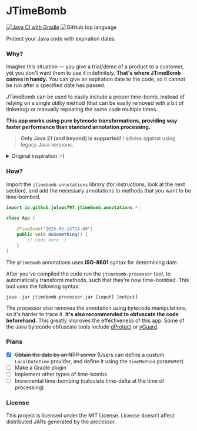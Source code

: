 # JTimeBomb

[![Java CI with Gradle](https://github.com/JulWas797/JTimeBomb/actions/workflows/gradle.yml/badge.svg)](https://github.com/JulWas797/JTimeBomb/actions/workflows/gradle.yml)
![GitHub top language](https://img.shields.io/github/languages/top/JulWas797/JTimeBomb)

Protect your Java code with expiration dates.

### Why?

Imagine this situation — you give a trial/demo of a product to a customer, yet you don't want them to use it
indefinitely.
**That's where JTimeBomb comes in handy.** You can give an expiration date to the code, so it cannot be run after
a specified date has passed.

JTimeBomb can be used to easily include a proper time-bomb, instead of relying on a single utility method
(that can be easily removed with a bit of tinkering) or manually repeating the same code multiple times.

**This app works using pure bytecode transformations, providing way faster performance than standard annotation
processing.**


> **Only Java 21 (and beyond) is supported!** I advise against using legacy Java versions.

<details>
<summary>Original inspiration :-)</summary>

![Meme](https://i.programmerhumor.io/2023/08/programmerhumor-io-frontend-memes-testing-memes-b9efd7441d70e85.jpg)

</details>

### How?

Import the `jtimebomb-annotations` library (for instructions, look at the next section), and add the necessary
annotations to methods that you want to be time-bombed.

```java
import io.github.julwas797.jtimebomb.annotations.*;

class App {
    
    @TimeBomb("2025-05-13T14:00")
    public void doSomething() {
        // Code here :)
    }
}
```

The `@TimeBomb` annotations uses **ISO-8601** syntax for determining date.

After you've compiled the code run the `jtimebomb-processor` tool, to automatically transform methods, such that
they’re now time-bombed. This tool uses the following syntax:

`java -jar jtimebomb-processor.jar [input] [output]`

The processor also removes the annotation using bytecode manipulations, so it's harder to trace it. **It's also
recommended to obfuscate the code beforehand.** This greatly improves the effectiveness of this app. Some of the Java
bytecode obfuscate tools include
[dProtect](https://obfuscator.re/dprotect/) or [yGuard](https://www.yworks.com/products/yguard).

[//]: # (### Imports)

[//]: # ()
[//]: # (<details>)

[//]: # (<summary>Maven</summary>)

[//]: # ()
[//]: # (```xml)

[//]: # (<dependencies>)

[//]: # (    <!-- Other dependencies -->)

[//]: # (    <dependency>)

[//]: # (        <groupId>io.github.julwas797.jtimebomb</groupId>)

[//]: # (        <artifactId>jtimebomb-annotations</artifactId>)

[//]: # (        <version>latest</version>)

[//]: # (    </dependency>)

[//]: # (</dependencies>)

[//]: # (```)

[//]: # (</details>)

[//]: # ()
[//]: # (<details>)

[//]: # (<summary>Gradle &#40;Groovy&#41;</summary>)

[//]: # ()
[//]: # (```groovy)

[//]: # (dependencies {)

[//]: # (    // Other dependencies)

[//]: # (    implementation 'io.github.julwas797.jtimebomb:jtimebomb-annotations:LATEST')

[//]: # (})

[//]: # (```)

[//]: # (</details>)

[//]: # ()
[//]: # (<details>)

[//]: # (<summary>Gradle &#40;Kotlin&#41;</summary>)

[//]: # ()
[//]: # (```kotlin)

[//]: # (dependencies {)

[//]: # (    // Other dependencies)

[//]: # (    implementation&#40;"io.github.julwas797.jtimebomb:jtimebomb-annotations:LATEST"&#41;)

[//]: # (})

[//]: # (```)

[//]: # ()
[//]: # (</details>)

### Plans

[//]: # (- [ ] **Implement proper testing for the processor**)
- [x] ~~Obtain the date by an NTP server~~ (Users can define a custom `LocalDateTime` provider, and define it using the `timeMethod` parameter)
- [ ] Make a Gradle plugin
- [ ] Implement other types of time-bombs
- [ ] Incremental time-bombing (calculate time-delta at the time of processing)

### License

This project is licensed under the MIT License. License doesn’t affect distributed JARs generated by the processor.

